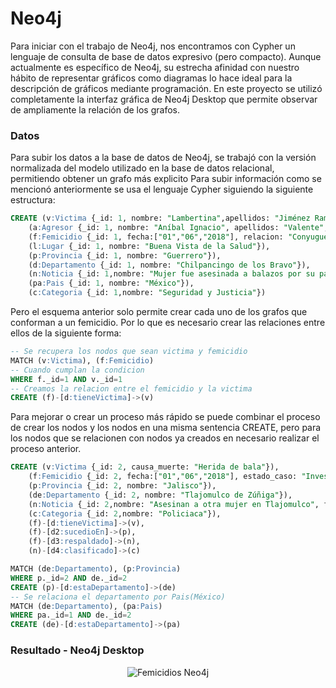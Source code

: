 # Neo4j
Para iniciar con el trabajo de Neo4j, nos encontramos con Cypher un lenguaje de consulta de base de datos expresivo (pero compacto). Aunque actualmente es específico de Neo4j, su estrecha afinidad con nuestro hábito de representar gráficos como diagramas lo hace ideal para la descripción de gráficos mediante programación.
En este proyecto se utilizó completamente la interfaz gráfica de Neo4j Desktop que permite observar de ampliamente la relación de los grafos.

### Datos

Para subir los datos a la base de datos de Neo4j, se trabajó con la versión normalizada del modelo utilizado en la base de datos relacional, permitiendo obtener un grafo más explicito
Para subir información como se mencionó anteriormente se usa el lenguaje Cypher siguiendo la siguiente estructura:

```SQL
CREATE (v:Victima {_id: 1, nombre: "Lambertina",apellidos: "Jiménez Ramírez",nacionalidad: "Mexicana", causa_muerte: "Herida de bala" , hora_muerte: "14:00"}),
    (a:Agresor {_id: 1, nombre: "Aníbal Ignacio", apellidos: "Valente", situacion: "Profugos"}),
    (f:Femicidio {_id: 1, fecha:["01","06","2018"], relacion: "Conyugue", estado_caso: "Investigación", tipo_arma: "Arma de fuego", circunstancias: "Fue herida a balazos por su pareja sentimental en el interior de su domicilio"}),
    (l:Lugar {_id: 1, nombre: "Buena Vista de la Salud"}),
    (p:Provincia {_id: 1, nombre: "Guerrero"}),
    (d:Departamento {_id: 1, nombre: "Chilpancingo de los Bravo"}),
    (n:Noticia {_id: 1,nombre: "Mujer fue asesinada a balazos por su pareja en Buena Vista de la Salud", fecha: "17/01/2019", url: "http://redesdelsur.com.mx/2016/index.php/seguridad-y-justicias/35967-mujer-fue-asesinada-a-balazos-por-su-pareja-en-buena-vista-de-la-salud"}),
    (pa:Pais {_id: 1, nombre: "México"}),
    (c:Categoria {_id: 1,nombre: "Seguridad y Justicia"})
```
Pero el esquema anterior solo permite crear cada uno de los grafos que conforman a un femicidio. Por lo que es necesario crear las relaciones entre ellos de la siguiente forma:
```SQL
-- Se recupera los nodos que sean victima y femicidio
MATCH (v:Victima), (f:Femicidio)
-- Cuando cumplan la condicion
WHERE f._id=1 AND v._id=1 
-- Creamos la relacion entre el femicidio y la victima
CREATE (f)-[d:tieneVictima]->(v) 
```
Para mejorar o crear un proceso más rápido se puede combinar el proceso de crear los nodos y los nodos en una misma sentencia CREATE, pero para los nodos que se relacionen con nodos ya creados en necesario realizar el proceso anterior.

```SQL
CREATE (v:Victima {_id: 2, causa_muerte: "Herida de bala"}),
    (f:Femicidio {_id: 2, fecha:["01","06","2018"], estado_caso: "Investigación", tipo_arma: "Arma de fuego", circunstancias: "Presentó un impacto de bala a la altura del pómulo izquierdo y otro en la espalda"}),
    (p:Provincia {_id: 2, nombre: "Jalisco"}),
    (de:Departamento {_id: 2, nombre: "Tlajomulco de Zúñiga"}),
    (n:Noticia {_id: 2,nombre: "Asesinan a otra mujer en Tlajomulco", fecha: "17/01/2019", url: "http://www.ntrguadalajara.com/post.php?id_nota=100169"}),
    (c:Categoria {_id: 2,nombre: "Policiaca"}),
    (f)-[d:tieneVictima]->(v),
    (f)-[d2:sucedioEn]->(p),
    (f)-[d3:respaldado]->(n),
    (n)-[d4:clasificado]->(c)

MATCH (de:Departamento), (p:Provincia)
WHERE p._id=2 AND de._id=2 
CREATE (p)-[d:estaDepartamento]->(de)
-- Se relaciona el departamento por Pais(México)  
MATCH (de:Departamento), (pa:Pais)
WHERE pa._id=1 AND de._id=2
CREATE (de)-[d:estaDepartamento]->(pa)
```
### Resultado - Neo4j Desktop

<div style="text-align:center"><img src="https://raw.githubusercontent.com/jahurtadod/femisidios-db/master/neo4j/base.PNG"
     alt="Femicidios Neo4j"/></div>